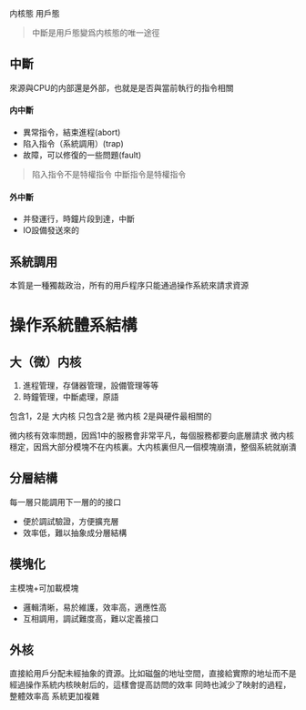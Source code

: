 
内核態 用戶態
> 中斷是用戶態變爲内核態的唯一途徑


## 中斷

來源與CPU的内部還是外部，也就是是否與當前執行的指令相關

#### 内中斷
- 異常指令，結束進程(abort)
- 陷入指令（系統調用）(trap)
- 故障，可以修復的一些問題(fault)
> 陷入指令不是特權指令
> 中斷指令是特權指令
#### 外中斷
- 并發運行，時鐘片段到達，中斷
- IO設備發送來的


## 系統調用

本質是一種獨裁政治，所有的用戶程序只能通過操作系統來請求資源


# 操作系統體系結構

## 大（微）内核

1. 進程管理，存儲器管理，設備管理等等
2. 時鐘管理，中斷處理，原語

包含1，2是 大内核
只包含2是 微内核
2是與硬件最相關的

微内核有效率問題，因爲1中的服務會非常平凡，每個服務都要向底層請求
微内核穩定，因爲大部分模塊不在内核裏。大内核裏但凡一個模塊崩潰，整個系統就崩潰


## 分層結構

每一層只能調用下一層的的接口

- 便於調試驗證，方便擴充層
- 效率低，難以抽象成分層結構

## 模塊化

主模塊+可加載模塊

- 邏輯清晰，易於維護，效率高，適應性高
- 互相調用，調試難度高，難以定義接口

## 外核

直接給用戶分配未經抽象的資源。比如磁盤的地址空間，直接給實際的地址而不是經過操作系統内核映射后的，這樣會提高訪問的效率
同時也減少了映射的過程，整體效率高
 系統更加複雜